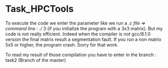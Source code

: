 # Task_HPCTools

To execute the code we enter the parameter like we run a *.c file => command line : ./* 3 (if you initialize the program with a 3x3 matrix).
But my code is not really efficient. Indeed when the compiler is not gcc/8.1.0 version the final matrix result a segmentation fault.
If you run a non matrix 5x5 or higher, the program crash. Sorry for that work.

To read my result of those compilation you have to enter in the branch : task2 (Branch of the master)
